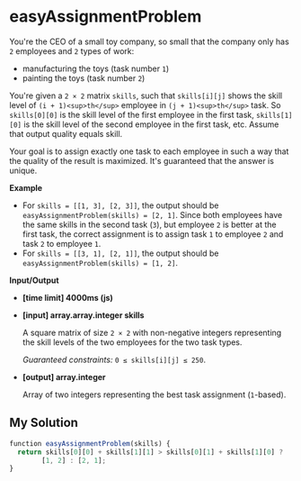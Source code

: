 # easyAssignmentProblem
﻿You're the CEO of a small toy company, so small that the company only has `2` employees and `2` types of work:

*   manufacturing the toys (task number `1`)
*   painting the toys (task number `2`)

You're given a `2 × 2` matrix `skills`, such that `skills[i][j]` shows the skill level of `(i + 1)<sup>th</sup>` employee in `(j + 1)<sup>th</sup>` task. So `skills[0][0]` is the skill level of the first employee in the first task, `skills[1][0]` is the skill level of the second employee in the first task, etc. Assume that output quality equals skill.

Your goal is to assign exactly one task to each employee in such a way that the quality of the result is maximized. It's guaranteed that the answer is unique.

**Example**

*   For `skills = [[1, 3], [2, 3]]`, the output should be
    `easyAssignmentProblem(skills) = [2, 1]`.
    Since both employees have the same skills in the second task (`3`), but employee `2` is better at the first task, the correct assignment is to assign task `1` to employee `2` and task `2` to employee `1`.
*   For `skills = [[3, 1], [2, 1]]`, the output should be
    `easyAssignmentProblem(skills) = [1, 2]`.

**Input/Output**

*   **[time limit] 4000ms (js)**

*   **[input] array.array.integer skills**

    A square matrix of size `2 × 2` with non-negative integers representing the skill levels of the two employees for the two task types.

    _Guaranteed constraints:_
    `0 ≤ skills[i][j] ≤ 250`.

*   **[output] array.integer**

    Array of two integers representing the best task assignment (`1`-based).


## My Solution
```javascript
﻿function easyAssignmentProblem(skills) {
  return skills[0][0] + skills[1][1] > skills[0][1] + skills[1][0] ?
        [1, 2] : [2, 1];
}
​
```
